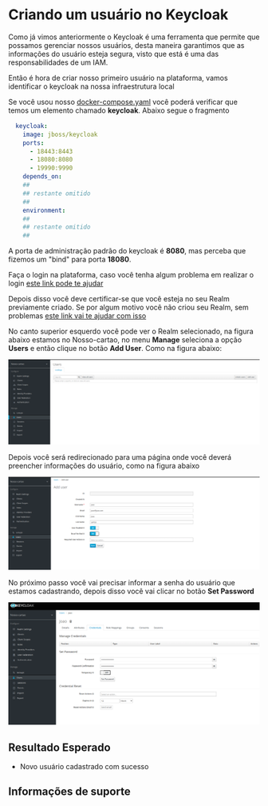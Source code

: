 # Criando um usuário no Keycloak

Como já vimos anteriormente o Keycloak é uma ferramenta que permite que possamos gerenciar nossos usuários,
desta maneira garantimos que as informações do usuário esteja segura, visto que está é uma das responsabilidades
de um IAM.

Então é hora de criar nosso primeiro usuário na plataforma, vamos identificar o keycloak na nossa infraestrutura local

Se você usou nosso [docker-compose.yaml](../ops/docker-compose.yaml) você poderá verificar
que temos um elemento chamado **keycloak**. Abaixo segue o fragmento

```yaml
  keycloak:
    image: jboss/keycloak
    ports:
      - 18443:8443
      - 18080:8080
      - 19990:9990
    depends_on:
    ##
    ## restante omitido
    ##
    environment:
    ##
    ## restante omitido
    ##
``` 
A porta de administração padrão do keycloak é **8080**, mas perceba que fizemos um "bind" para
porta **18080**.

Faça o login na plataforma, caso você tenha algum problema em realizar o login [este link pode te ajudar](keycloak-login.md)

Depois disso você deve certificar-se que você esteja no seu Realm previamente criado. Se por algum motivo você não criou seu Realm, sem problemas
[este link vai te ajudar com isso](keycloak-realm.md)

No canto superior esquerdo você pode ver o Realm selecionado, na figura abaixo estamos no Nosso-cartao, no menu **Manage** seleciona a opção
**Users** e então clique no botão **Add User**. Como na figura abaixo:

![keycloak users](../images/keycloak/users.png "users keycloak")

Depois você será redirecionado para uma página onde você deverá preencher informações do usuário, como na figura abaixo

![keycloak new users](../images/keycloak/novo_usuario.png "novo usuario")

No próximo passo você vai precisar informar a senha do usuário que estamos cadastrando, depois disso você vai clicar no botão
**Set Password**

![keycloak password](../images/keycloak/password_user.png "password")

## Resultado Esperado
* Novo usuário cadastrado com sucesso

## Informações de suporte
 
